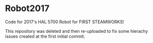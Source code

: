 # Robot2017
Code for 2017's HAL 5700 Robot for FIRST STEAMWORKS!


This repository was deleted and then re-uploaded to fix some hierachy issues created at the first initial commit.

